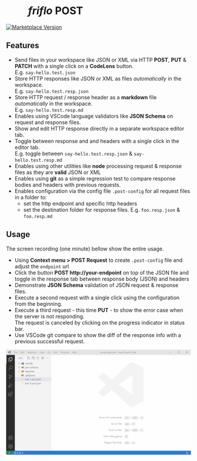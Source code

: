 #           **_friflo_ __POST__**

[![Marketplace Version](https://vsmarketplacebadge.apphb.com/version-short/friflo.vscode-friflo-post.svg)](https://marketplace.visualstudio.com/items?itemName=friflo.vscode-friflo-post)


## Features
*   Send files in your workspace like JSON or XML via HTTP __POST__, __PUT__ & __PATCH__ with a single click on a __CodeLens__ button.  
    E.g. `say-hello.test.json`
*   Store HTTP responses like JSON or XML as files _automatically_ in the workspace.  
    E.g. `say-hello.test.resp.json`
*   Store HTTP request / response header as a __markdown__ file _automatically_ in the workspace.  
    E.g. `say-hello.test.resp.md`
*   Enables using VSCode language validators like __JSON Schema__ on request and response files.  
*   Show and edit HTTP response directly in a separate workspace editor tab.
*   Toggle between response and and headers with a single click in the editor tab.  
    E.g. toggle between `say-hello.test.resp.json` & `say-hello.test.resp.md`
*   Enables using other utilities like __node__ processing request & response files as they are __valid__ JSON or XML
*   Enables using __git__ as a simple regression test to compare response bodies and headers with previous requests.
*   Enables configuration via the config file `.post-config` for all request files in a folder to:
    *   set the http endpoint and specific http headers
    *   set the destination folder for response files. E.g. `foo.resp.json` & `foo.resp.md`

## Usage

The screen recording (one minute) bellow show the entire usage.  
*   Using __Context menu > POST Request__ to create `.post-config` file and adjust the `endpoint` url
*   Click the button __POST http://your-endpoint__ on top of the JSON file and toggle in the response tab between response body (JSON) and headers
*   Demonstrate __JSON Schema__ validation of JSON request & response files.
*   Execute a second request with a single click using the configuration from the beginning.
*   Execute a third request - this time __PUT__ - to show the error case when the server is not responding.  
    The request is canceled by clicking on the progress indicator in status bar.
*   Use VSCode git compare to show the diff of the response info with a previous successful request.

![](https://raw.githubusercontent.com/friflo/vscode-friflo-post/master/docs/friflo-POST.gif)

